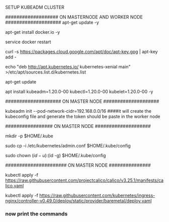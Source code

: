 SETUP KUBEADM CLUSTER

###################  ON MASTERNODE AND WORKER NODE  ####################
apt-get update -y

apt-get install docker.io -y

service docker restart

curl -s https://packages.cloud.google.com/apt/doc/apt-key.gpg | apt-key add -

echo "deb http://apt.kubernetes.io/ kubernetes-xenial main" >/etc/apt/sources.list.d/kubernetes.list

apt-get update

apt install kubeadm=1.20.0-00 kubectl=1.20.0-00 kubelet=1.20.0-00 -y

####################   ON MASTER NODE   ####################

kubeadm init --pod-network-cidr=192.168.0.0/16      ####it will create the kubeconfig file and generate the token should be paste in the worker node

#################  ON MASTER NODE   ####################

mkdir -p $HOME/.kube

sudo cp -i /etc/kubernetes/admin.conf $HOME/.kube/config

sudo chown $(id -u):$(id -g) $HOME/.kube/config

###################### ON MASTER NODE  ###############

kubectl apply -f https://raw.githubusercontent.com/projectcalico/calico/v3.25.1/manifests/calico.yaml

kubectl apply -f https://raw.githubusercontent.com/kubernetes/ingress-nginx/controller-v0.49.0/deploy/static/provider/baremetal/deploy.yaml


### now print the commands

